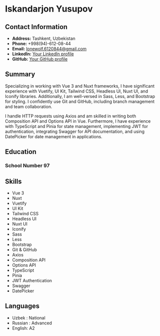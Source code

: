 # Iskandarjon Yusupov

## Contact Information
- **Address:** Tashkent, Uzbekistan
- **Phone:** +998(94)-612-08-44
- **Email:** lonewolf.6120844@gmail.com
- **LinkedIn:** [Your LinkedIn profile](https://www.linkedin.com/in/iskandar-yusupov-5b908426b/)
- **GitHub:** [Your GitHub profile](https://github.com/Deryjon)

## Summary
Specializing in working with Vue 3 and Nuxt frameworks, I have significant experience with Vuetify, UI Kit, Tailwind CSS, Headless UI, Nuxt UI, and Iconify libraries. Additionally, I am well-versed in Sass, Less, and Bootstrap for styling. I confidently use Git and GitHub, including branch management and team collaboration.

I handle HTTP requests using Axios and am skilled in writing both Composition API and Options API in Vue. Furthermore, I have experience with TypeScript and Pinia for state management, implementing JWT for authentication, integrating Swagger for API documentation, and using DatePicker for date management in applications.

## Education

### School Number 97

## Skills
- Vue 3
- Nuxt
- Vuetify
- UI Kit
- Tailwind CSS
- Headless UI
- Nuxt UI
- Iconify
- Sass
- Less
- Bootstrap
- Git & GitHub
- Axios
- Composition API
- Options API
- TypeScript
- Pinia
- JWT Authentication
- Swagger
- DatePicker

## Languages
- Uzbek : National
- Russian : Advanced
- English: A2

